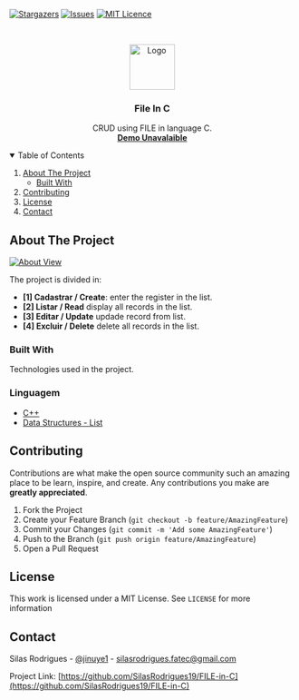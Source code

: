 [![Stargazers][stars-shield]][stars-url]
[![Issues][issues-shield]][issues-url]
[![MIT Licence][license-shield]][license-url]


<!-- PROJECT LOGO -->
<br />
<p align="center">
  <a href="#">
    <img src="https://glisteneducation.com/wp-content/uploads/2020/06/042a032ef07597e1e3e35c037d972142.png" alt="Logo" width="80" height="80">
  </a>

  <h3 align="center">File In C</h3>

  <p align="center">
    CRUD using FILE in language C.
    <br />
    <a href="#"><strong>Demo Unavalaible</strong></a>
    <br />
  </p>
</p>



<!-- TABLE OF CONTENTS -->
<details open="open">
  <summary>Table of Contents</summary>
  <ol>
    <li>
      <a href="#about-the-project">About The Project</a>
      <ul>
        <li><a href="#built-with">Built With</a></li>
      </ul>
    </li>
    <li><a href="#contributing">Contributing</a></li>
    <li><a href="#license">License</a></li>
    <li><a href="#contact">Contact</a></li>
  </ol>
</details>



<!-- ABOUT THE PROJECT -->
## About The Project

[![About View][About View]](https://github.com/SilasRodrigues19/FILE-in-C)




The project is divided in:
* **[1] Cadastrar / Create**: enter the register in the list.
* **[2] Listar / Read** display all records in the list.
* **[3] Editar / Update** updade record from list.
* **[4] Excluir / Delete** delete all records in the list.

### Built With

Technologies used in the project.

### Linguagem
* [C++](https://en.wikipedia.org/wiki/C%2B%2B)
* [Data Structures - List](https://en.wikipedia.org/wiki/List_of_data_structures)


<!-- CONTRIBUTING -->
## Contributing

Contributions are what make the open source community such an amazing place to be learn, inspire, and create. Any contributions you make are **greatly appreciated**.

1. Fork the Project
2. Create your Feature Branch (`git checkout -b feature/AmazingFeature`)
3. Commit your Changes (`git commit -m 'Add some AmazingFeature'`)
4. Push to the Branch (`git push origin feature/AmazingFeature`)
5. Open a Pull Request


<!-- LICENSE -->
## License

This work is licensed under a MIT License. See `LICENSE` for more information


<!-- CONTACT -->
## Contact

Silas Rodrigues - [@jinuye1](https://twitter.com/jinuye1) - silasrodrigues.fatec@gmail.com

Project Link: [https://github.com/SilasRodrigues19/FILE-in-C](https://github.com/SilasRodrigues19/FILE-in-C)

   
   <!-- MARKDOWN LINKS & IMAGES -->
<!-- https://www.markdownguide.org/basic-syntax/#reference-style-links -->
[contributors-shield]: https://img.shields.io/github/contributors/SilasRodrigues19/FILE-in-C.svg?style=for-the-badge
[contributors-url]: https://github.com/SilasRodrigues19/FILE-in-C/graphs/contributors
[forks-shield]: https://img.shields.io/github/forks/SilasRodrigues19/FILE-in-C.svg?style=for-the-badge
[forks-url]: https://github.com/SilasRodrigues19/FILE-in-C/network/members
[stars-shield]: https://img.shields.io/github/stars/SilasRodrigues19/FILE-in-C.svg?style=for-the-badge
[stars-url]: https://github.com/SilasRodrigues19/FILE-in-C/stargazers
[issues-shield]: https://img.shields.io/github/issues/SilasRodrigues19/FILE-in-C.svg?style=for-the-badge
[issues-url]: https://github.com/SilasRodrigues19/FILE-in-C/issues
[license-shield]: https://img.shields.io/github/license/SilasRodrigues19/FILE-in-C.svg?style=for-the-badge
[license-url]: https://github.com/SilasRodrigues19/FILE-in-C/blob/master/LICENSE
[About View]: https://github.com/SilasRodrigues19/FILE-in-C/blob/master/img/preview.git

